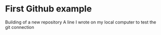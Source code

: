 # First Github example
Building of a new repository
A line I wrote on my local computer to test the git connection
